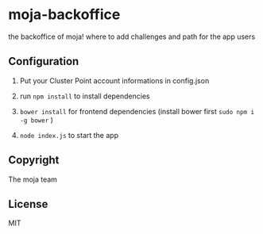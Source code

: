 # moja-backoffice

the backoffice of moja! where to add challenges and path for the app users

Configuration
---

1) Put your Cluster Point account informations in config.json

2) run `npm install` to install dependencies

3) `bower install` for frontend dependencies (install bower first `sudo npm i -g bower` )

4) `node index.js` to start the app

Copyright
---
The moja team 

License
---
MIT
